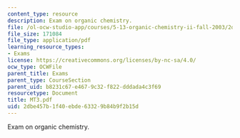 ```yaml
---
content_type: resource
description: Exam on organic chemistry.
file: /ol-ocw-studio-app/courses/5-13-organic-chemistry-ii-fall-2003/2dbe457b1f40ebde63329b84b9f2b15d_MT3.pdf
file_size: 171084
file_type: application/pdf
learning_resource_types:
- Exams
license: https://creativecommons.org/licenses/by-nc-sa/4.0/
ocw_type: OCWFile
parent_title: Exams
parent_type: CourseSection
parent_uid: b8231c67-e467-9c32-f822-dddada4c3f69
resourcetype: Document
title: MT3.pdf
uid: 2dbe457b-1f40-ebde-6332-9b84b9f2b15d
---
```

Exam on organic chemistry.